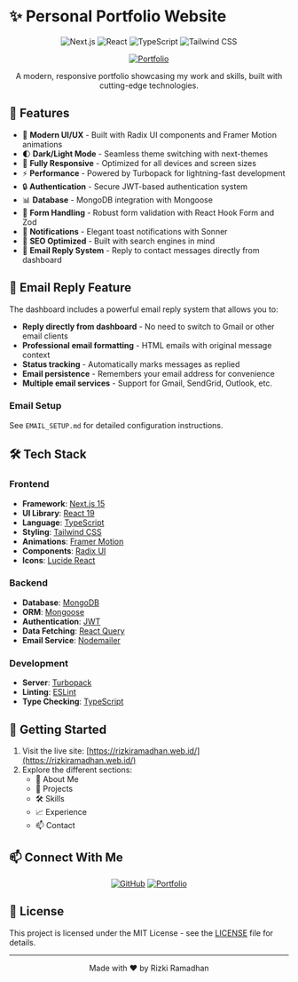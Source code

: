 # ✨ Personal Portfolio Website

<div align="center">

![Next.js](https://img.shields.io/badge/Next.js-15-black?style=for-the-badge&logo=next.js)
![React](https://img.shields.io/badge/React-19-blue?style=for-the-badge&logo=react)
![TypeScript](https://img.shields.io/badge/TypeScript-5.0-blue?style=for-the-badge&logo=typescript)
![Tailwind CSS](https://img.shields.io/badge/Tailwind_CSS-3.0-38B2AC?style=for-the-badge&logo=tailwind-css)

[![Portfolio](https://img.shields.io/badge/Portfolio-View%20Live-orange?style=for-the-badge)](https://rizkiramadhan.web.id)

A modern, responsive portfolio showcasing my work and skills, built with cutting-edge technologies.

</div>

## 🌟 Features

- 🎨 **Modern UI/UX** - Built with Radix UI components and Framer Motion animations
- 🌓 **Dark/Light Mode** - Seamless theme switching with next-themes
- 📱 **Fully Responsive** - Optimized for all devices and screen sizes
- ⚡ **Performance** - Powered by Turbopack for lightning-fast development
- 🔒 **Authentication** - Secure JWT-based authentication system
- 📊 **Database** - MongoDB integration with Mongoose
- 📝 **Form Handling** - Robust form validation with React Hook Form and Zod
- 🔔 **Notifications** - Elegant toast notifications with Sonner
- 🚀 **SEO Optimized** - Built with search engines in mind
- 📧 **Email Reply System** - Reply to contact messages directly from dashboard

## 📧 Email Reply Feature

The dashboard includes a powerful email reply system that allows you to:

- **Reply directly from dashboard** - No need to switch to Gmail or other email clients
- **Professional email formatting** - HTML emails with original message context
- **Status tracking** - Automatically marks messages as replied
- **Email persistence** - Remembers your email address for convenience
- **Multiple email services** - Support for Gmail, SendGrid, Outlook, etc.

### Email Setup

See `EMAIL_SETUP.md` for detailed configuration instructions.

## 🛠️ Tech Stack

### Frontend

- **Framework**: [Next.js 15](https://nextjs.org/)
- **UI Library**: [React 19](https://react.dev/)
- **Language**: [TypeScript](https://www.typescriptlang.org/)
- **Styling**: [Tailwind CSS](https://tailwindcss.com/)
- **Animations**: [Framer Motion](https://www.framer.com/motion/)
- **Components**: [Radix UI](https://www.radix-ui.com/)
- **Icons**: [Lucide React](https://lucide.dev/)

### Backend

- **Database**: [MongoDB](https://www.mongodb.com/)
- **ORM**: [Mongoose](https://mongoosejs.com/)
- **Authentication**: [JWT](https://jwt.io/)
- **Data Fetching**: [React Query](https://tanstack.com/query/latest)
- **Email Service**: [Nodemailer](https://nodemailer.com/)

### Development

- **Server**: [Turbopack](https://turbo.build/pack)
- **Linting**: [ESLint](https://eslint.org/)
- **Type Checking**: [TypeScript](https://www.typescriptlang.org/)

## 🚀 Getting Started

1. Visit the live site: [https://rizkiramadhan.web.id/](https://rizkiramadhan.web.id/)
2. Explore the different sections:
   - 👤 About Me
   - 💼 Projects
   - 🛠️ Skills
   - 📈 Experience
   - 📫 Contact

## 📫 Connect With Me

<div align="center">

[![GitHub](https://img.shields.io/badge/GitHub-@Rizkiramadhan20-black?style=for-the-badge&logo=github)](https://github.com/Rizkiramadhan20)
[![Portfolio](https://img.shields.io/badge/Portfolio-View%20Live-orange?style=for-the-badge)](https://rizkiramadhan.web.id)

</div>

## 📄 License

This project is licensed under the MIT License - see the [LICENSE](LICENSE) file for details.

---

<div align="center">

Made with ❤️ by Rizki Ramadhan

</div>
